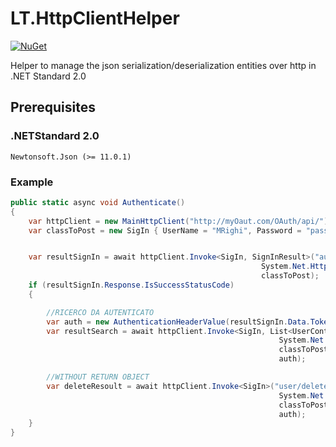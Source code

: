 # LT.HttpClientHelper
[![NuGet](https://img.shields.io/nuget/v/Nuget.Core.svg)](https://www.nuget.org/packages/LT.HttpClientHelper)

Helper to manage the json serialization/deserialization entities over http in .NET Standard 2.0

## Prerequisites

### .NETStandard 2.0
```
Newtonsoft.Json (>= 11.0.1)
```

### Example 
```c#
public static async void Authenticate()
{
    var httpClient = new MainHttpClient("http://myOaut.com/OAuth/api/");
    var classToPost = new SigIn { UserName = "MRighi", Password = "password1" };


    var resultSignIn = await httpClient.Invoke<SigIn, SignInResult>("authentication/sign-in",
                                                        System.Net.Http.HttpMethod.Post,
                                                        classToPost);
    if (resultSignIn.Response.IsSuccessStatusCode)
    {

        //RICERCO DA AUTENTICATO
        var auth = new AuthenticationHeaderValue(resultSignIn.Data.TokenType, resultSignIn.Data.AccessToken);
        var resultSearch = await httpClient.Invoke<SigIn, List<UserContract>>("user/search",
                                                            System.Net.Http.HttpMethod.Post,
                                                            classToPost,
                                                            auth);

		//WITHOUT RETURN OBJECT
        var deleteResoult = await httpClient.Invoke<SigIn>("user/delete",
                                                            System.Net.Http.HttpMethod.Post,
                                                            classToPost,
                                                            auth);
    }
}
```